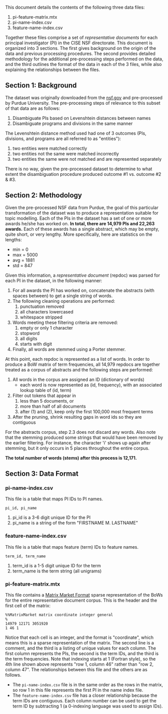 This document details the contents of the following three data files:

1.  pi-feature-matrix.mtx
2.  pi-name-index.csv
3.  feature-name-index.csv

Together these files comprise a set of _representative documents_ for each
principal investigator (PI) in the CISE NSF directorate. This document is
organized into 3 sections. The first gives background on the origin of the data
and previous processing procedures. The second provides detailed methodology for
the additional pre-processing steps performed on the data, and the third
outlines the format of the data in each of the 3 files, while also explaining
the relationships between the files.

## Section 1: Background

The dataset was originally downloaded from the
[nsf.gov](http://www.nsf.gov/awardsearch/download.jsp) and pre-processed by
Purdue University. The pre-processing steps of relevance to this subset of that
data are as follows:

1.  Disambiguate PIs based on Levenshtein distances between names
2.  Disambiguate programs and divisions in the same manner

The Levenshtein distance method used had one of 3 outcomes (PIs, divisions, and
programs are all referred to as "entities"):

1.  two entities were matched correctly
2.  two entities not the same were matched incorrectly
3.  two entities the same were not matched and are represented separately

There is no way, given the pre-processed dataset to determine to what extent the
disambiguation procedure produced outcome #1 vs. outcome #2 & #3.

## Section 2: Methodology

Given the pre-processed NSF data from Purdue, the goal of this particular
transformation of the dataset was to produce a representation suitable for
topic modelling. Each of the PIs in the dataset has a set of one or more awards
he/she has worked on. **In total, there are 14,979 PIs and 22,263 awards.** Each
of these awards has a single abstract, which may be empty, quite short, or very
lengthy. More specifically, here are statistics on the lengths:

*   min = 0
*   max = 5000
*   avg = 1881
*   std = 847

Given this information, a _representative document_ (repdoc) was parsed for each
PI in the dataset, in the following manner:

1.  For all awards the PI has worked on, concatenate the abstracts (with spaces between)
    to get a single string of words.
2.  The following cleaning operations are performed:
    1. punctuation removed
    2. all characters lowercased
    3. whitespace stripped
3.  Words meeting these filtering criteria are removed:
    1. empty or only 1 character
    2. stopword
    3. all digits
    4. starts with digit
4.  Finally, all words are stemmed using a Porter stemmer.

At this point, each repdoc is represented as a list of words. In order to
produce a BoW matrix of term frequencies, all 14,979 repdocs are together
treated as a corpus of abstracts and the following steps are performed:

1.  All words in the corpus are assigned an ID (dictionary of words)
    *   each word is now represented as (id, frequency), with an associated
        lookup table of (id, term)
2.  Filter out tokens that appear in
    1.  less than 5 documents, or
    2.  more than half of all documents
    3.  after (1) and (2), keep only the first 100,000 most frequent terms
3.  After the pruning, shrink resulting gaps in word ids so they are contiguous

For the abstracts corpus, step 2.3 does not discard any words. Also note that
the stemming produced some strings that would have been removed by the earlier
filtering. For instance, the character 'i' shows up again after stemming, but it
only occurs in 5 places throughout the entire corpus.

**The total number of words (stems) after this process is 12,171.**

## Section 3: Data Format

### pi-name-index.csv

This file is a table that maps PI IDs to PI names.

    pi_id, pi_name

1.  pi_id is a 3-6 digit unique ID for the PI
2.  pi_name is a string of the form "FIRSTNAME M. LASTNAME"

### feature-name-index.csv

This file is a table that maps feature (term) IDs to feature names.

    term_id, term_name

1.  term_id is a 1-5 digit unique ID for the term
2.  term_name is the term string (all unigrams)

### pi-feature-matrix.mtx

This file contains a [Matrix Market
Format](http://math.nist.gov/MatrixMarket/formats.html) sparse representation of
the BoWs for the entire representative document corpus. This is the header and
the first cell of the matrix:

    %%MatrixMarket matrix coordinate integer general
    %
    14979 12171 3051920
    1 46 1

Notice that each cell is an integer, and the format is "coordinate", which means
this is a sparse representation of the matrix. The second line is a comment, and
the third is a listing of unique values for each column. The first column
represents the PIs, the second is the term IDs, and the third is the term
frequencies. Note that indexing starts at 1 (Fortran style), so the 4th line
shown above represents "row 1, column 46" rather than "row 2, column 47". The
relationships between this file and the others are as follows.

*   The `pi-name-index.csv` file is in the same order as the rows in the matrix,
    so row 1 in this file represents the first PI in the name index file.
*   The `feature-name-index.csv` file has a closer relationship because the term
    IDs are contiguous. Each column number can be used to get the term ID by
    subtracting 1 (a 0-indexing language was used to assign IDs).
